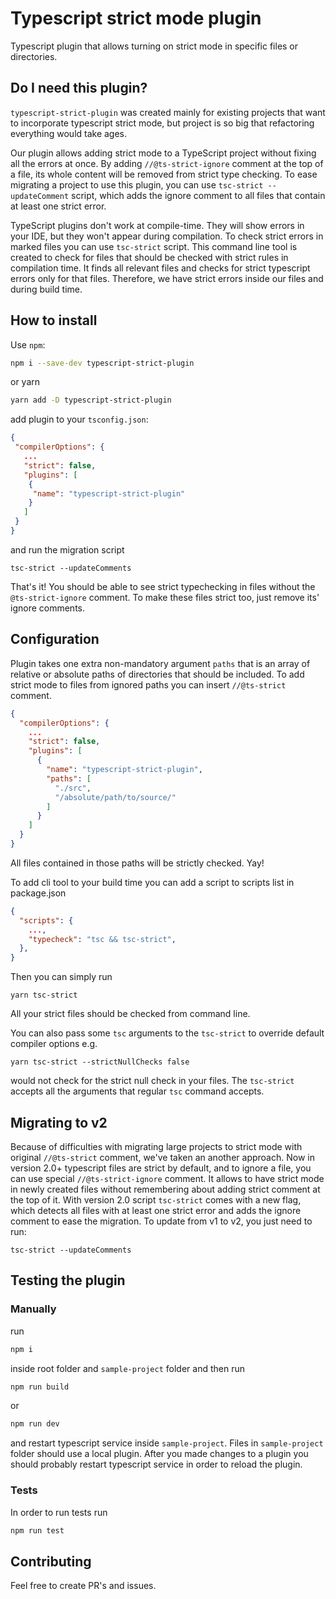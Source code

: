 # Typescript strict mode plugin

Typescript plugin that allows turning on strict mode in specific files or directories.

## Do I need this plugin?
`typescript-strict-plugin` was created mainly for existing projects that want to incorporate typescript strict mode, but project is so big that refactoring everything would take ages.


Our plugin allows adding strict mode to a TypeScript project without fixing all the errors at once. By adding `//@ts-strict-ignore` comment at the top of a file, its whole content will be removed from strict type checking. To ease migrating a project to use this plugin, you can use `tsc-strict --updateComment` script, which adds the ignore comment to all files that contain at least one strict error.


TypeScript plugins don't work at compile-time. They will show errors in your IDE, but they won't appear during compilation.
To check strict errors in marked files you can use `tsc-strict` script. This command line tool is created to check for files that should be checked with strict rules in compilation time.
It finds all relevant files and checks for strict typescript errors only for that files.
Therefore, we have strict errors inside our files and during build time.


## How to install

 Use `npm`:
```bash
npm i --save-dev typescript-strict-plugin
```
or yarn 
```bash
yarn add -D typescript-strict-plugin
```
add plugin to your `tsconfig.json`:
```json
{
 "compilerOptions": {
   ...
   "strict": false,
   "plugins": [
    {
     "name": "typescript-strict-plugin"
    }
   ]
 }
}
```
and run the migration script
```
tsc-strict --updateComments
```
That's it! You should be able to see strict typechecking in files without the `@ts-strict-ignore` comment. To make these files strict too, just remove its' ignore comments.

## Configuration
Plugin takes one extra non-mandatory argument `paths` that is an array of relative or absolute paths of directories that should be included. To add strict mode to files from ignored paths you can insert `//@ts-strict` comment.
```json
{
  "compilerOptions": {
    ...
    "strict": false,
    "plugins": [
      {
        "name": "typescript-strict-plugin",
        "paths": [
          "./src",
          "/absolute/path/to/source/"
        ]
      }
    ]
  }
}
```
All files contained in those paths will be strictly checked. Yay!

To add cli tool to your build time you can add a script to scripts list in package.json
```json
{
  "scripts": {
    ...,
    "typecheck": "tsc && tsc-strict",
  },
}
```

Then you can simply run 
```shell
yarn tsc-strict
```

All your strict files should be checked from command line.

You can also pass some `tsc` arguments to the `tsc-strict` to override default compiler options e.g.
```shell
yarn tsc-strict --strictNullChecks false
```
would not check for the strict null check in your files. The `tsc-strict` accepts all the arguments that regular `tsc` command
accepts.

## Migrating to v2
Because of difficulties with migrating large projects to strict mode with original `//@ts-strict` comment, we've taken an another approach. Now in version 2.0+ typescript files are strict by default, and to ignore a file, you can use special `//@ts-strict-ignore` comment. It allows to have strict mode in newly created files without remembering about adding strict comment at the top of it. With version 2.0 script `tsc-strict` comes with a new flag, which detects all files with at least one strict error and adds the ignore comment to ease the migration. To update from v1 to v2, you just need to run:
```
tsc-strict --updateComments
```

## Testing the plugin
### Manually
run
```bash
npm i
```
inside root folder and `sample-project` folder and then run 
```bash
npm run build
```
or
```bash
npm run dev
```
and restart typescript service inside `sample-project`. Files in `sample-project` folder should use a local plugin.
After you made changes to a plugin you should probably restart typescript service in order to reload the plugin.

### Tests
In order to run tests run 

```bash
npm run test
```

## Contributing
Feel free to create PR's and issues.
